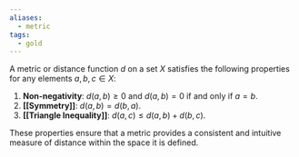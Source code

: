 ```yaml
---
aliases:
  - metric
tags:
  - gold
---
```


A metric or distance function $d$ on a set $X$ satisfies the following properties for any elements $a, b, c \in X$:

1. **Non-negativity**: $d(a, b) \geq 0$ and $d(a, b) = 0$ if and only if $a = b$.
2. **[[Symmetry]]**: $d(a, b) = d(b, a)$.
3. **[[Triangle Inequality]]**: $d(a, c) \leq d(a, b) + d(b, c)$.

These properties ensure that a metric provides a consistent and intuitive measure of distance within the space it is defined.